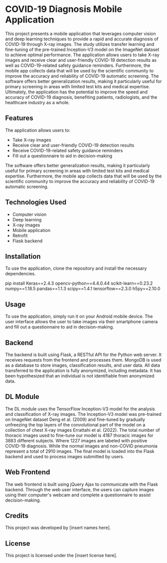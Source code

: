 # COVID-19 Diagnosis Mobile Application

This project presents a mobile application that leverages computer vision and deep learning techniques to provide a rapid and accurate diagnosis of COVID-19 through X-ray images. The study utilizes transfer learning and fine-tuning of the pre-trained Inception-V3 model on the ImageNet dataset to achieve optimal performance. The application allows users to take X-ray images and receive clear and user-friendly COVID-19 detection results as well as COVID-19-related safety guidance reminders. Furthermore, the mobile app collects data that will be used by the scientific community to improve the accuracy and reliability of COVID-19 automatic screening. The software offers better generalization results, making it particularly useful for primary screening in areas with limited test kits and medical expertise. Ultimately, the application has the potential to improve the speed and accuracy of COVID-19 diagnosis, benefiting patients, radiologists, and the healthcare industry as a whole.

## Features

The application allows users to:

- Take X-ray images
- Receive clear and user-friendly COVID-19 detection results
- Receive COVID-19-related safety guidance reminders
- Fill out a questionnaire to aid in decision-making

The software offers better generalization results, making it particularly useful for primary screening in areas with limited test kits and medical expertise. Furthermore, the mobile app collects data that will be used by the scientific community to improve the accuracy and reliability of COVID-19 automatic screening.

## Technologies Used

- Computer vision
- Deep learning
- X-ray images
- Mobile application
- Retrofit
- Flask backend

## Installation

To use the application, clone the repository and install the necessary dependencies.

pip install Keras==2.4.3 opencv-python==4.4.0.44 scikit-learn==0.23.2 numpy==1.18.5 pandas==1.1.3 scipy==1.4.1 tensorflow==2.3.0 h5py==2.10.0


## Usage

To use the application, simply run it on your Android mobile device. The user interface allows the user to take images via their smartphone camera and fill out a questionnaire to aid in decision-making.

## Backend

The backend is built using Flask, a RESTful API for the Python web server. It receives requests from the frontend and processes them. MongoDB is used as a database to store images, classification results, and user data. All data transferred to the application is fully anonymized, including metadata. It has been hypothesized that an individual is not identifiable from anonymized data.

## DL Module

The DL module uses the TensorFlow Inception-V3 model for the analysis and classification of X-ray images. The Inception-V3 model was pre-trained on ImageNet dataset Deng et al. (2009) and fine-tuned by gradually unfreezing the top layers of the convolutional part of the model on a collection of chest X-ray images Errattahi et al. (2022). The total number of thoracic images used to fine-tune our model is 4187 thoracic images for 3883 different subjects. Where 1227 images are labeled with positive COVID-19 diagnosis. While the normal images and non-COVID pneumonia represent a total of 2910 images. The final model is loaded into the Flask backend and used to process images submitted by users.

## Web Frontend

The web frontend is built using jQuery Ajax to communicate with the Flask backend. Through the web user interface, the users can capture images using their computer's webcam and complete a questionnaire to assist decision-making.

## Credits

This project was developed by [insert names here].


## License

This project is licensed under the [insert license here].
